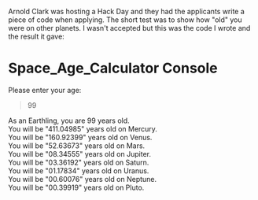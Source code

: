 Arnold Clark was hosting a Hack Day and they had the applicants write a piece of code when applying. The short test was to show how "old" you were on other planets. I wasn't accepted but this was the code I wrote and the result it gave:

# Space_Age_Calculator Console

Please enter your age: 
> 99

As an Earthling, you are 99 years old.\
You will be "411.04985" years old on Mercury.\
You will be "160.92399" years old on Venus.\
You will be "52.63673" years old on Mars.\
You will be "08.34555" years old on Jupiter.\
You will be "03.36192" years old on Saturn.\
You will be "01.17834" years old on Uranus.\
You will be "00.60076" years old on Neptune.\
You will be "00.39919" years old on Pluto.